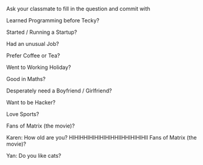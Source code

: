 Ask your classmate to fill in the question and commit with 

Learned Programming before Tecky? 

Started / Running a Startup? 

Had an unusual Job? 

Prefer Coffee or Tea? 

Went to Working Holiday? 

Good in Maths? 

Desperately need a Boyfriend / Girlfriend? 

Want to be Hacker? 

Love Sports? 

Fans of Matrix (the movie)? 

Karen: How old are you?
HIHIHHIHIHIHIHIHHIIHHIHIHIHII
Fans of Matrix (the movie)? 

Yan: Do you like cats?